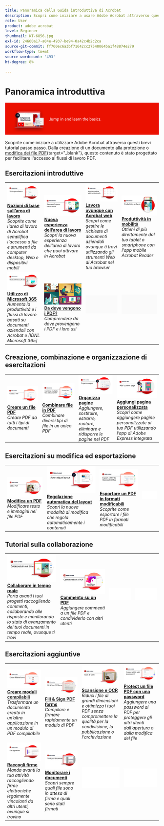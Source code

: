 ```yaml
---
title: Panoramica della Guida introduttiva di Acrobat
description: Scopri come iniziare a usare Adobe Acrobat attraverso questi brevi tutorial passo passo (1-2 min)
role: User
product: adobe acrobat
level: Beginner
thumbnail: KT-6856.jpg
exl-id: 24660a17-a04e-4937-be94-0a42c4b2c2ca
source-git-commit: ff700ec6a3bf71642cc27540064ba1f48874e279
workflow-type: tm+mt
source-wordcount: '493'
ht-degree: 8%

---
```


# Panoramica introduttiva

![Immagine introduttiva di Acrobat](../assets/Hero-GettingStarted.png)

Scoprite come iniziare a utilizzare Adobe Acrobat attraverso questi brevi tutorial passo passo. Dalla creazione di un documento alla protezione o [modifica dei file PDF](https://www.adobe.com/it/acrobat/online/pdf-editor.html){target=&quot;_blank&quot;}, questo contenuto è stato progettato per facilitare l&#39;accesso ai flussi di lavoro PDF.

## Esercitazioni introduttive

<table style="table-layout:fixed">
<tr>
  <td>
    <a href="get-to-know-the-acrobat-dc-interface.md">
      <img alt="Nozioni di base sull’area di lavoro" src="../assets/Workspace_1280.png" />
    </a>
    <div>
    <a href="get-to-know-the-acrobat-dc-interface.md"><strong>Nozioni di base sull’area di lavoro</strong></a>
    </div>
    <em>Scoprite come l'area di lavoro di Acrobat semplifica l'accesso a file e strumenti da computer desktop, Web e dispositivi mobili</em>
    <br>
  </td>
  <td>
    <a href="new-workspace.md">
      <img alt="Nuova esperienza dell’area di lavoro" src="../assets/NewWorkspace.png" />
    </a>
    <div>
    <a href="new-workspace.md"><strong>Nuova esperienza dell’area di lavoro</strong></a>
    </div>
    <em>Scopri la nuova esperienza dell’area di lavoro che puoi attivare in Acrobat</em>
    <br>
  </td>
  <td>
    <a href="acrobatweb.md">
      <img alt="Lavora ovunque con Acrobat web" src="../assets/Acrobatweb_1280.png" />
    </a>
    <div>
    <a href="acrobatweb.md"><strong>Lavora ovunque con Acrobat web</strong></a>
    </div>
    <em>Scopri come gestire le richieste di documenti aziendali ovunque ti trovi utilizzando gli strumenti Web di Acrobat nel tuo browser</em>
    <br>
  </td>
  <td>
    <a href="productivity.md">
      <img alt="Produttività in mobilità" src="../assets/Productivity_1280.png" />
    </a>
    <div>
     <a href="productivity.md"><strong>Produttività in mobilità</strong></a>
    </div>
    <em>Ottieni di più direttamente dal tuo tablet o smartphone con l'app mobile Acrobat Reader</em>
    <br>
  </td>
</tr>
<tr>
    <td>
      <a href="../integrate/integrate-overview.md#microsoft">
        <img alt="Utilizzo di Microsoft 365" src="../assets/WorkMicrosoft365_1280.png" />
      </a>
      <div>
      <a href="../integrate/integrate-overview.md#microsoft"><strong>Utilizzo di Microsoft 365</strong></a>
      </div>
      <em>Aumenta la produttività e i flussi di lavoro basati su documenti aziendali con Acrobat e [!DNL Microsoft 365]</em>
      <br>
    </td>
    <td>
      <a href="where-do-pdfs-come-from.md">
        <img alt="Da dove vengono i PDF?" src="../assets/WherePDFs.jpg" />
      </a>
      <div>
      <a href="where-do-pdfs-come-from.md"><strong>Da dove vengono i PDF?</strong></a>
      </div>
      <em>Comprendere da dove provengono i PDF e i loro usi</em>
      <br>
    </td>
    <td>
    <img alt="Spaziatore" src="../assets/Grayspacer.png" />
      <div>
      <br>
    </td>
    <td>
    <img alt="Spaziatore" src="../assets/Grayspacer.png" />
      <div>
      <br>
    </td>
  </tr>
  </table>

## Creazione, combinazione e organizzazione di esercitazioni

<table style="table-layout:fixed">
  <tr>
    <td>
      <a href="create-pdf.md">
        <img alt="Creare file PDF" src="../assets/Create.jpg" />
      </a>
      <div>
      <a href="create-pdf.md"><strong>Creare un file PDF</strong></a>
      </div>
      <em>Creare PDF da tutti i tipi di documenti</em>
      <br>
    </td>
    <td>
      <a href="combine-to-pdf.md">
        <img alt="Combine Files su PDF" src="../assets/Combine.jpg" />
      </a>
      <div>
      <a href="combine-to-pdf.md"><strong>Combinare file in PDF</strong></a>
      </div>
      <em>Combinare diversi tipi di file in un unico PDF</em>
      <br>
    </td>
    <td>
      <a href="organize.md">
        <img alt="Organizza pagine" src="../assets/Organize.png" />
      </a>
      <div>
      <a href="organize.md"><strong>Organizza pagine</strong></a>
      </div>
      <em>Aggiungere, sostituire, estrarre, ruotare, eliminare e ridisporre le pagine nel PDF</em>
      <br>
    </td>
    <td>
      <a href="add-custom-page.md">
        <img alt="Aggiungi pagina personalizzata" src="../assets/Custompage.png" />
      </a>
      <div>
      <a href="add-custom-page.md"><strong>Aggiungi pagina personalizzata</strong></a>
      </div>
      <em>Scopri come aggiungere pagine personalizzate al tuo PDF utilizzando l’app di Adobe Express integrata</em>
      <br>
    </td>
  </tr>
  </table>

## Esercitazioni su modifica ed esportazione

<table style="table-layout:fixed">
  <tr>
    <td>
      <a href="edit-pdf.md">
        <img alt="Modifica un PDF" src="../assets/Edit.jpg" />
      </a>
      <div>
      <a href="edit-pdf.md"><strong>Modifica un PDF</strong></a>
      </div>
      <em>Modificare testo e immagini nei file PDF</em>
      <br>
    </td>
    <td>
      <a href="auto-adjust-layout.md">
        <img alt="Regolazione automatica del layout" src="../assets/Autoadjust.png" />
      </a>
      <div>
      <a href="auto-adjust-layout.md"><strong>Regolazione automatica del layout</strong></a>
      </div>
      <em>Scopri la nuova modalità di modifica che regola automaticamente i contenuti</em>
      <br>
    </td>
    <td>
      <a href="export-pdf.md">
        <img alt="Esportare un PDF in formati modificabili" src="../assets/Export.jpg" />
      </a>
      <div>
      <a href="export-pdf.md"><strong>Esportare un PDF in formati modificabili</strong></a>
      </div>
      <em>Scoprite come esportare i file PDF in formati modificabili</em>
      <br>
    </td>
    <td>
    <img alt="Spaziatore" src="../assets/Whitespacer.png" />
      <div>
      <br>
    </td>
  </tr>
  </table>

## Tutorial sulla collaborazione

<table style="table-layout:fixed">
  <tr>
    <td>
      <a href="collaborate.md">
        <img alt="Collaborare in tempo reale" src="../assets/Collaborate_1280.png" />
      </a>
      <div>
      <a href="collaborate.md"><strong>Collaborare in tempo reale</strong></a>
      </div>
      <em>Porta avanti i tuoi progetti raccogliendo commenti, collaborando alle risposte e monitorando lo stato di avanzamento dei tuoi documenti in tempo reale, ovunque ti trovi</em>
      <br>
    </td>
    <td>
      <a href="comment-on-pdf-files.md">
        <img alt="Commento su un PDF" src="../assets/Comment.jpg" />
      </a>
      <div>
      <a href="comment-on-pdf-files.md"><strong>Commento su un PDF</strong></a>
      </div>
      <em>Aggiungere commenti a un file PDF e condividerlo con altri utenti</em>
      <br>
    </td>
    <td>
    <img alt="Spaziatore" src="../assets/Whitespacer.png" />
      <div>
      <br>
    </td>
    <td>
    <img alt="Spaziatore" src="../assets/Whitespacer.png" />
      <div>
      <br>
    </td>
</tr>
</table>

## Esercitazioni aggiuntive

<table style="table-layout:fixed">
<tr>
  <td>
    <a href="create-fillable-forms.md">
      <img alt="Creare moduli compilabili" src="../assets/Form_1280.png" />
    </a>
    <div>
    <a href="create-fillable-forms.md"><strong>Creare moduli compilabili</strong></a>
    </div>
    <em>Trasformare un documento creato in un’altra applicazione in un modulo di PDF compilabile</em>
    <br>
  </td>
  <td>
    <a href="fill-and-sign.md">
      <img alt="Compila e firma un modulo PDF" src="../assets/FillSign_1280.png" />
    </a>
    <div>
    <a href="fill-and-sign.md"><strong>Fill &amp; Sign PDF forms</strong></a>
    </div>
    <em>Compilare e firmare rapidamente un modulo di PDF</em>
    <br>
  </td>
  <td>
    <a href="scan-and-ocr.md">
      <img alt="Scansione e OCR" src="../assets/Scan.jpg" />
    </a>
    <div>
    <a href="scan-and-ocr.md"><strong>Scansione e OCR</strong></a>
    </div>
    <em>Riduci i file di grandi dimensioni e ottimizza i tuoi PDF senza compromettere la qualità per la condivisione, la pubblicazione o l'archiviazione</em>
    <br>
  </td>
  <td>
    <a href="password-protect.md">
      <img alt="Protect un file PDF con una password" src="../assets/Protect.jpg" />
    </a>
    <div>
    <a href="password-protect.md"><strong>Protect un file PDF con una password</strong></a>
    </div>
    <em>Aggiungere una password al PDF per proteggere gli altri utenti dall'apertura o dalla modifica del file</em>
    <br>
  </td>
</tr>
<tr>
  <td>
    <a href="signatures.md">
      <img alt="Raccogli firme" src="../assets/Signatures_1280.png" />
    </a>
    <div>
    <a href="signatures.md"><strong>Raccogli firme</strong></a>
    </div>
    <em>Manda avanti la tua attività raccogliendo firme elettroniche legalmente vincolanti da altri utenti, ovunque si trovino</em>
    <br>
  </td>
  <td>
    <a href="track.md">
      <img alt="Monitorare i documenti" src="../assets/Track_1280.png" />
    </a>
    <div>
    <a href="track.md"><strong>Monitorare i documenti</strong></a>
    </div>
    <em>Scopri sempre quali file sono in attesa di firma e quali sono stati firmati</em>
    <br>
  </td>
  <td>
   <img alt="Spaziatore" src="../assets/Whitespacer.png" />
    <div>
    <br>
  </td>
  <td>
   <img alt="Spaziatore" src="../assets/Whitespacer.png" />
    <div>
    <br>
  </td>
</tr>
</table>
